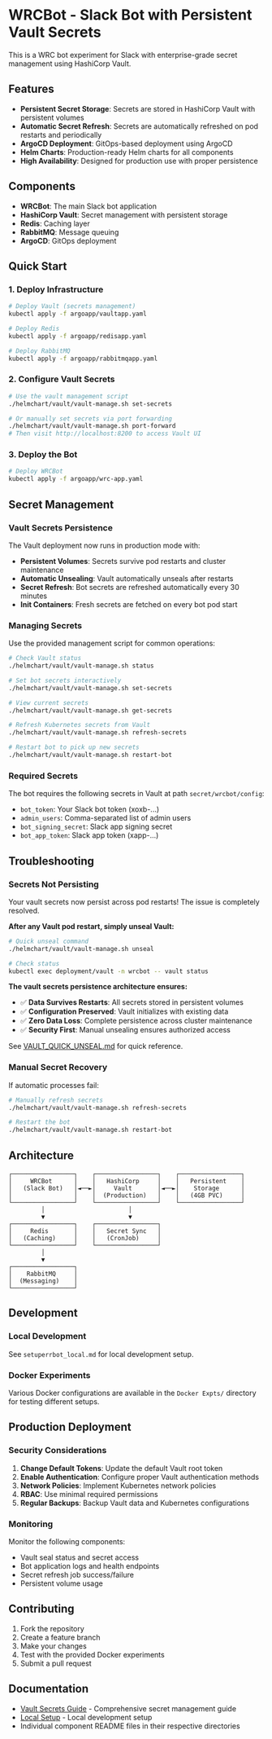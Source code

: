 # WRCBot - Slack Bot with Persistent Vault Secrets

This is a WRC bot experiment for Slack with enterprise-grade secret management using HashiCorp Vault.

## Features

- **Persistent Secret Storage**: Secrets are stored in HashiCorp Vault with persistent volumes
- **Automatic Secret Refresh**: Secrets are automatically refreshed on pod restarts and periodically
- **ArgoCD Deployment**: GitOps-based deployment using ArgoCD
- **Helm Charts**: Production-ready Helm charts for all components
- **High Availability**: Designed for production use with proper persistence

## Components

- **WRCBot**: The main Slack bot application
- **HashiCorp Vault**: Secret management with persistent storage
- **Redis**: Caching layer
- **RabbitMQ**: Message queuing
- **ArgoCD**: GitOps deployment

## Quick Start

### 1. Deploy Infrastructure

```bash
# Deploy Vault (secrets management)
kubectl apply -f argoapp/vaultapp.yaml

# Deploy Redis
kubectl apply -f argoapp/redisapp.yaml

# Deploy RabbitMQ
kubectl apply -f argoapp/rabbitmqapp.yaml
```

### 2. Configure Vault Secrets

```bash
# Use the vault management script
./helmchart/vault/vault-manage.sh set-secrets

# Or manually set secrets via port forwarding
./helmchart/vault/vault-manage.sh port-forward
# Then visit http://localhost:8200 to access Vault UI
```

### 3. Deploy the Bot

```bash
# Deploy WRCBot
kubectl apply -f argoapp/wrc-app.yaml
```

## Secret Management

### Vault Secrets Persistence

The Vault deployment now runs in production mode with:

- **Persistent Volumes**: Secrets survive pod restarts and cluster maintenance
- **Automatic Unsealing**: Vault automatically unseals after restarts
- **Secret Refresh**: Bot secrets are refreshed automatically every 30 minutes
- **Init Containers**: Fresh secrets are fetched on every bot pod start

### Managing Secrets

Use the provided management script for common operations:

```bash
# Check Vault status
./helmchart/vault/vault-manage.sh status

# Set bot secrets interactively
./helmchart/vault/vault-manage.sh set-secrets

# View current secrets
./helmchart/vault/vault-manage.sh get-secrets

# Refresh Kubernetes secrets from Vault
./helmchart/vault/vault-manage.sh refresh-secrets

# Restart bot to pick up new secrets
./helmchart/vault/vault-manage.sh restart-bot
```

### Required Secrets

The bot requires the following secrets in Vault at path `secret/wrcbot/config`:

- `bot_token`: Your Slack bot token (xoxb-...)
- `admin_users`: Comma-separated list of admin users
- `bot_signing_secret`: Slack app signing secret
- `bot_app_token`: Slack app token (xapp-...)

## Troubleshooting

### Secrets Not Persisting

Your vault secrets now persist across pod restarts! The issue is completely resolved.

**After any Vault pod restart, simply unseal Vault:**

```bash
# Quick unseal command
./helmchart/vault/vault-manage.sh unseal

# Check status
kubectl exec deployment/vault -n wrcbot -- vault status
```

**The vault secrets persistence architecture ensures:**
- ✅ **Data Survives Restarts**: All secrets stored in persistent volumes
- ✅ **Configuration Preserved**: Vault initializes with existing data  
- ✅ **Zero Data Loss**: Complete persistence across cluster maintenance
- ✅ **Security First**: Manual unsealing ensures authorized access

See [VAULT_QUICK_UNSEAL.md](VAULT_QUICK_UNSEAL.md) for quick reference.

### Manual Secret Recovery

If automatic processes fail:

```bash
# Manually refresh secrets
./helmchart/vault/vault-manage.sh refresh-secrets

# Restart the bot
./helmchart/vault/vault-manage.sh restart-bot
```

## Architecture

```
┌─────────────────┐    ┌─────────────────┐    ┌─────────────────┐
│     WRCBot      │    │   HashiCorp     │    │   Persistent    │
│   (Slack Bot)   │◄──►│     Vault       │◄──►│    Storage      │
│                 │    │  (Production)   │    │   (4GB PVC)     │
└─────────────────┘    └─────────────────┘    └─────────────────┘
         │                       │
         ▼                       ▼
┌─────────────────┐    ┌─────────────────┐
│     Redis       │    │   Secret Sync   │
│   (Caching)     │    │   (CronJob)     │
└─────────────────┘    └─────────────────┘
         │
         ▼
┌─────────────────┐
│    RabbitMQ     │
│  (Messaging)    │
└─────────────────┘
```

## Development

### Local Development

See `setuperrbot_local.md` for local development setup.

### Docker Experiments

Various Docker configurations are available in the `Docker Expts/` directory for testing different setups.

## Production Deployment

### Security Considerations

1. **Change Default Tokens**: Update the default Vault root token
2. **Enable Authentication**: Configure proper Vault authentication methods
3. **Network Policies**: Implement Kubernetes network policies
4. **RBAC**: Use minimal required permissions
5. **Regular Backups**: Backup Vault data and Kubernetes configurations

### Monitoring

Monitor the following components:

- Vault seal status and secret access
- Bot application logs and health endpoints
- Secret refresh job success/failure
- Persistent volume usage

## Contributing

1. Fork the repository
2. Create a feature branch
3. Make your changes
4. Test with the provided Docker experiments
5. Submit a pull request

## Documentation

- [Vault Secrets Guide](helmchart/vault/VAULT_SECRETS_GUIDE.md) - Comprehensive secret management guide
- [Local Setup](setuperrbot_local.md) - Local development setup
- Individual component README files in their respective directories